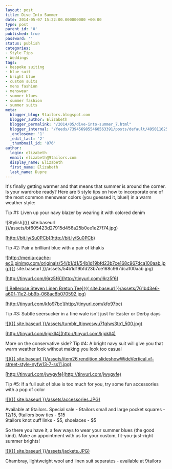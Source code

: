 ```yaml
---
layout: post
title: Dive Into Summer
date: 2014-05-07 15:22:00.000000000 +00:00
type: post
parent_id: '0'
published: true
password: ''
status: publish
categories:
- Style Tips
- Weddings
tags:
- bespoke suiting
- blue suit
- bright blue
- custom suits
- mens fashion
- menswear
- summer blues
- summer fashion
- summer suits
meta:
  blogger_blog: 9tailors.blogspot.com
  blogger_author: Elizabeth
  blogger_permalink: "/2014/05/dive-into-summer_7.html"
  blogger_internal: "/feeds/7394569855460563391/posts/default/4950116254681366246"
  _encloseme: '1'
  _edit_last: '2'
  _thumbnail_id: '876'
author:
  login: elizabeth
  email: elizabeth@9tailors.com
  display_name: Elizabeth
  first_name: Elizabeth
  last_name: Dupre
---
```

It's finally getting warmer and that means that summer is around the corner. Is your wardrobe ready? Here are 5 style tips on how to incorporate one of the most common menswear colors (you guessed it, blue!) in a warm weather style:

Tip #1: Liven up your navy blazer by wearing it with colored denim

  

![Stylish]({{ site.baseurl }}/assets/bf605423d27915d456a25b0ee1e27f74.jpg)

[http://bit.ly/Su0PCb](http://bit.ly/Su0PCb)

  
Tip #2: Pair a brilliant blue with a pair of khakis

![http://media-cache-ec0.pinimg.com/originals/54/b1/d1/54b1d19bfd23b7ce168c967dca100aab.jpg]({{ site.baseurl }}/assets/54b1d19bfd23b7ce168c967dca100aab.jpg)

[http://tinyurl.com/l6rz5f6](http://tinyurl.com/l6rz5f6)

[![ Bellerose Steven Linen Breton Tee]({{ site.baseurl }}/assets/761b43e6-a60f-11e2-bb9b-068ac8b070592.jpg)](http://9c38.http.dal05.cdn.softlayer.net/wantering/products/images/7/6/1/761b43e6-a60f-11e2-bb9b-068ac8b070592.jpg)

[http://tinyurl.com/kfo97bc](http://tinyurl.com/kfo97bc)

Tip #3: Subtle seersucker in a fine wale isn't just for Easter or Derby days

[![]({{ site.baseurl }}/assets/tumblr_ltipwcswu71qlws3to1_500.jpg)](http://24.media.tumblr.com/tumblr_ltipwcswu71qlws3to1_500.jpg)

[http://tinyurl.com/kjpkll4](http://tinyurl.com/kjpkll4)

More on the conservative side? Tip #4: A bright navy suit will give you that warm weather look without making you look too casual

[![]({{ site.baseurl }}/assets/item26.rendition.slideshowWideVertical.vf-street-style-nyfw13-7-ss11.jpg)](http://www.vanityfair.com/style/2013/02/street-style-new-york-fall-2013/_jcr_content/par/cn_contentwell/par-main/cn_slideshow/item26.rendition.slideshowWideVertical.vf-street-style-nyfw13-7-ss11.jpg)

[http://tinyurl.com/jwygyfe](http://tinyurl.com/jwygyfe)

  
Tip #5: If a full suit of blue is too much for you, try some fun accessories with a pop of color

[![]({{ site.baseurl }}/assets/accessories.JPG)](http://1.bp.blogspot.com/-4liadhe63a8/U2PvGvrpsoI/AAAAAAAAAcI/Fv9hslUhMtQ/s1600/accessories.JPG)

Available at 9tailors. Special sale - 9tailors small and large pocket squares - $12/$15, 9tailors bow ties - $15  
9tailors knot cuff links - $5, shoelaces - $5  
  
  

So there you have it, a few ways to wear your summer blues (the good kind). Make an appointment with us for your custom, fit-you-just-right summer brights!

[![]({{ site.baseurl }}/assets/jackets.JPG)](http://2.bp.blogspot.com/-yP40WAGbfyc/U2PvHvMnRPI/AAAAAAAAAcQ/hgLgnKgt-0I/s1600/jackets.JPG)

Chambray, lightweight wool and linen suit separates - available at 9tailors